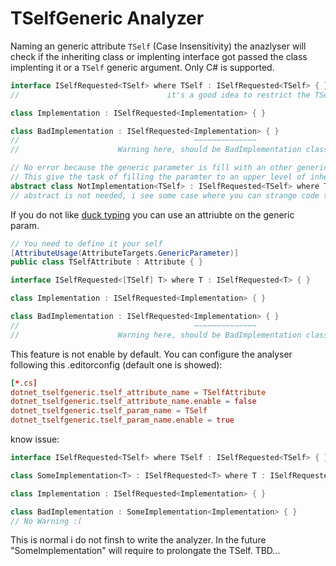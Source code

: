 # TSelfGeneric Analyzer

Naming an generic attribute `TSelf` (Case Insensitivity) the anazlyser will check if the inheriting class or implenting interface got passed the class implenting it or a `TSelf` generic argument. Only C# is supported.

```cs
interface ISelfRequested<TSelf> where TSelf : ISelfRequested<TSelf> { }
//                                 it's a good idea to restrict the TSelf in a cricular way.

class Implementation : ISelfRequested<Implementation> { }

class BadImplementation : ISelfRequested<Implementation> { }
//                                       ~~~~~~~~~~~~~~
//                      Warning here, should be BadImplementation class.

// No error because the generic parameter is fill with an other generic paramter with the same objectif
// This give the task of filling the paramter to an upper level of inheritance.
abstract class NotImplementation<TSelf> : ISelfRequested<TSelf> where TSelf : NotImplementation<TSelf> { }
// abstract is not needed, i see some case where you can strange code that can use it. BUT... meh
```

If you do not like [duck typing](https://en.wikipedia.org/wiki/Duck_typing) you can use an attriubte on the generic param.

```cs
// You need to define it your self
[AttributeUsage(AttributeTargets.GenericParameter)]
public class TSelfAttribute : Attribute { }

interface ISelfRequested<[TSelf] T> where T : ISelfRequested<T> { }

class Implementation : ISelfRequested<Implementation> { }

class BadImplementation : ISelfRequested<Implementation> { }
//                                       ~~~~~~~~~~~~~~
//                      Warning here, should be BadImplementation class.
```

This feature is not enable by default.
You can configure the analyser following this .editorconfig (default one is showed):

```conf
[*.cs]
dotnet_tselfgeneric.tself_attribute_name = TSelfAttribute
dotnet_tselfgeneric.tself_attribute_name.enable = false
dotnet_tselfgeneric.tself_param_name = TSelf
dotnet_tselfgeneric.tself_param_name.enable = true
```

know issue:

```cs
interface ISelfRequested<TSelf> where TSelf : ISelfRequested<TSelf> { }

class SomeImplementation<T> : ISelfRequested<T> where T : ISelfRequested<T> { }

class Implementation : ISelfRequested<Implementation> { }

class BadImplementation : SomeImplementation<Implementation> { }
// No Warning :(
```

This is normal i do not finsh to write the analyzer.
In the future "SomeImplementation" will require to prolongate the TSelf.
TBD...
